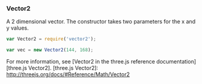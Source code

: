 ### Vector2
[Vector2]: #vector2

A 2 dimensional vector. The constructor takes two parameters for the x and y values.

````js
var Vector2 = require('vector2');

var vec = new Vector2(144, 168);
````

For more information, see [Vector2 in the three.js reference documentation][three.js Vector2].
[three.js Vector2]: http://threejs.org/docs/#Reference/Math/Vector2